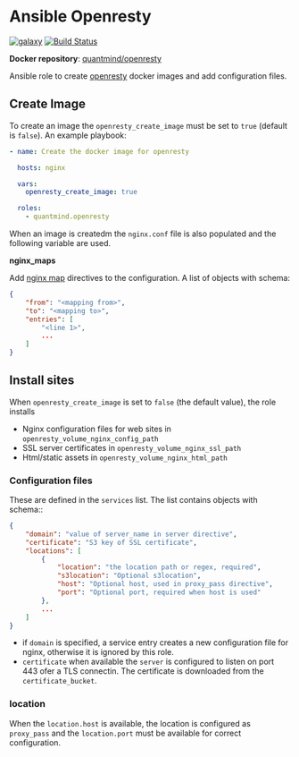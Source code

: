 # Ansible Openresty

[![galaxy](https://img.shields.io/badge/galaxy-quantmind.openresty-blue.svg)](https://galaxy.ansible.com/quantmind/openresty/)
[![Build Status](https://travis-ci.org/quantmind/ansible-openresty.svg?branch=master)](https://travis-ci.org/quantmind/ansible-openresty)

**Docker repository**: [quantmind/openresty](https://hub.docker.com/r/quantmind/openresty/)

Ansible role to create [openresty][] docker images and add configuration files.

## Create Image

To create an image the ``openresty_create_image`` must be set to ``true`` (default is ``false``).
An example playbook:
```yaml
- name: Create the docker image for openresty

  hosts: nginx

  vars:
    openresty_create_image: true

  roles:
    - quantmind.openresty

```

When an image is createdm the ``nginx.conf`` file is also populated and the following
variable are used.

**nginx_maps**

Add [nginx map](http://nginx.org/en/docs/http/ngx_http_map_module.html) directives to the configuration.
A list of objects with schema:
```json
{
    "from": "<mapping from>",
    "to": "<mapping to>",
    "entries": [
        "<line 1>",
        ...
    ]
}
```

## Install sites

When ``openresty_create_image`` is set to ``false`` (the default value), the role installs

* Nginx configuration files for web sites in ``openresty_volume_nginx_config_path``
* SSL server certificates in ``openresty_volume_nginx_ssl_path``
* Html/static assets in ``openresty_volume_nginx_html_path``

### Configuration files

These are defined in the ``services`` list. The list contains objects with
schema::
```json
{
    "domain": "value of server_name in server directive",
    "certificate": "S3 key of SSL certificate",
    "locations": [
        {
            "location": "the location path or regex, required",
            "s3location": "Optional s3location",
            "host": "Optional host, used in proxy_pass directive",
            "port": "Optional port, required when host is used"
        },
        ...
    ]
}
```

* if ``domain`` is specified, a service entry creates a new configuration file
for nginx, otherwise it is ignored by this role.
* ``certificate`` when available the ``server`` is configured to listen on port 443 ofer a TLS connectin. The certificate is downloaded from the ``certificate_bucket``.

### location

When the ``location.host`` is available, the location is configured as ``proxy_pass`` and the ``location.port``
must be available for correct configuration.


[openresty]: https://openresty.org/en/
